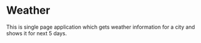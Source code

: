 # Weather
This is single page application which gets weather information for a city and shows it for next 5 days.

